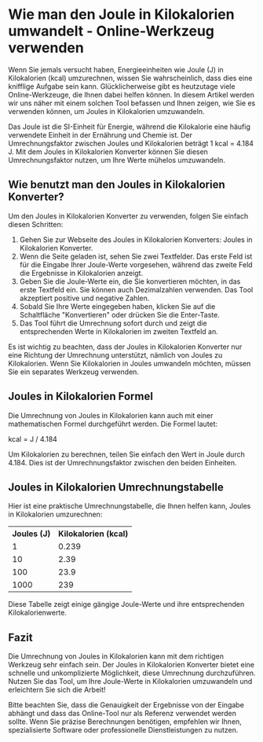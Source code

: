 Wie man den Joule in Kilokalorien umwandelt - Online-Werkzeug verwenden
=======================================================================

Wenn Sie jemals versucht haben, Energieeinheiten wie Joule (J) in Kilokalorien (kcal) umzurechnen, wissen Sie wahrscheinlich, dass dies eine knifflige Aufgabe sein kann. Glücklicherweise gibt es heutzutage viele Online-Werkzeuge, die Ihnen dabei helfen können. In diesem Artikel werden wir uns näher mit einem solchen Tool befassen und Ihnen zeigen, wie Sie es verwenden können, um Joules in Kilokalorien umzuwandeln.

Das Joule ist die SI-Einheit für Energie, während die Kilokalorie eine häufig verwendete Einheit in der Ernährung und Chemie ist. Der Umrechnungsfaktor zwischen Joules und Kilokalorien beträgt 1 kcal = 4.184 J. Mit dem Joules in Kilokalorien Konverter können Sie diesen Umrechnungsfaktor nutzen, um Ihre Werte mühelos umzuwandeln.

Wie benutzt man den Joules in Kilokalorien Konverter?
-----------------------------------------------------

Um den Joules in Kilokalorien Konverter zu verwenden, folgen Sie einfach diesen Schritten:

1. Gehen Sie zur Webseite des Joules in Kilokalorien Konverters: Joules in Kilokalorien Konverter.
2. Wenn die Seite geladen ist, sehen Sie zwei Textfelder. Das erste Feld ist für die Eingabe Ihrer Joule-Werte vorgesehen, während das zweite Feld die Ergebnisse in Kilokalorien anzeigt.
3. Geben Sie die Joule-Werte ein, die Sie konvertieren möchten, in das erste Textfeld ein. Sie können auch Dezimalzahlen verwenden. Das Tool akzeptiert positive und negative Zahlen.
4. Sobald Sie Ihre Werte eingegeben haben, klicken Sie auf die Schaltfläche "Konvertieren" oder drücken Sie die Enter-Taste.
5. Das Tool führt die Umrechnung sofort durch und zeigt die entsprechenden Werte in Kilokalorien im zweiten Textfeld an.

Es ist wichtig zu beachten, dass der Joules in Kilokalorien Konverter nur eine Richtung der Umrechnung unterstützt, nämlich von Joules zu Kilokalorien. Wenn Sie Kilokalorien in Joules umwandeln möchten, müssen Sie ein separates Werkzeug verwenden.

Joules in Kilokalorien Formel
-----------------------------

Die Umrechnung von Joules in Kilokalorien kann auch mit einer mathematischen Formel durchgeführt werden. Die Formel lautet:

kcal = J / 4.184

Um Kilokalorien zu berechnen, teilen Sie einfach den Wert in Joule durch 4.184. Dies ist der Umrechnungsfaktor zwischen den beiden Einheiten.

Joules in Kilokalorien Umrechnungstabelle
-----------------------------------------

Hier ist eine praktische Umrechnungstabelle, die Ihnen helfen kann, Joules in Kilokalorien umzurechnen:

<table><tr><th>Joules (J)</th><th>Kilokalorien (kcal)</th></tr><tr><td>1</td><td>0.239</td></tr><tr><td>10</td><td>2.39</td></tr><tr><td>100</td><td>23.9</td></tr><tr><td>1000</td><td>239</td></tr></table>

Diese Tabelle zeigt einige gängige Joule-Werte und ihre entsprechenden Kilokalorienwerte.

Fazit
-----

Die Umrechnung von Joules in Kilokalorien kann mit dem richtigen Werkzeug sehr einfach sein. Der Joules in Kilokalorien Konverter bietet eine schnelle und unkomplizierte Möglichkeit, diese Umrechnung durchzuführen. Nutzen Sie das Tool, um Ihre Joule-Werte in Kilokalorien umzuwandeln und erleichtern Sie sich die Arbeit!

Bitte beachten Sie, dass die Genauigkeit der Ergebnisse von der Eingabe abhängt und dass das Online-Tool nur als Referenz verwendet werden sollte. Wenn Sie präzise Berechnungen benötigen, empfehlen wir Ihnen, spezialisierte Software oder professionelle Dienstleistungen zu nutzen.